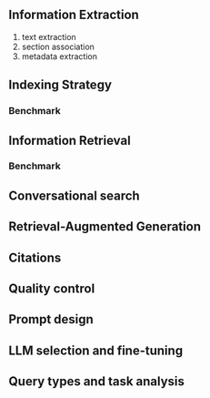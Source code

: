 ## Information Extraction
 1. text extraction
 1. section association
 1. metadata extraction


## Indexing Strategy

### Benchmark



## Information Retrieval

### Benchmark







## Conversational search

## Retrieval-Augmented Generation

## Citations

## Quality control

## Prompt design

## LLM selection and fine-tuning

## Query types and task analysis
